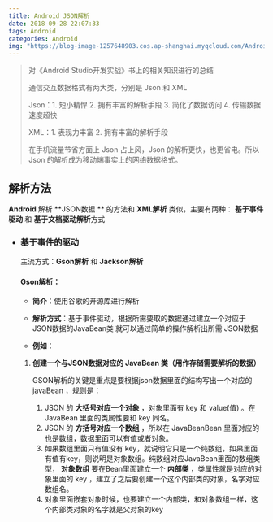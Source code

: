 ```yaml
---
title: Android JSON解析
date: 2018-09-28 22:07:33
tags: Android
categories: Android
img: "https://blog-image-1257648903.cos.ap-shanghai.myqcloud.com/Android/Android%E8%A7%A3%E6%9E%90Json%E6%95%B0%E6%8D%AE.png"
---
```


> 对《Android Studio开发实战》书上的相关知识进行的总结
>
> 通信交互数据格式有两大类，分别是 Json 和 XML 
>
> Json：1. 短小精悍  2. 拥有丰富的解析手段  3. 简化了数据访问  4. 传输数据速度超快
>
> XML：1. 表现力丰富  2. 拥有丰富的解析手段
>
> 在手机流量节省方面上 Json 占上风，Json 的解析更快，也更省电。所以 Json 的解析成为移动端事实上的网络数据格式。



## 解析方法



**Android** 解析 **JSON数据 ** 的方法和 **XML解析** 类似，主要有两种：
**基于事件驱动** 和 **基于文档驱动解析**方式

- ### 基于事件的驱动

  主流方式：**Gson解析** 和 **Jackson解析**



  #### **Gson解析**：

  - **简介**：使用谷歌的开源库进行解析

  - **解析方式**：基于事件驱动，根据所需要取的数据通过建立一个对应于 JSON数据的JavaBean类 就可以通过简单的操作解析出所需 JSON数据



  - **例如**：

  1. **创建一个与JSON数据对应的 JavaBean 类（用作存储需要解析的数据）**

     GSON解析的关键是重点是要根据json数据里面的结构写出一个对应的 javaBean ，规则是：

     1. JSON 的 **大括号对应一个对象** ，对象里面有 key 和 value(值) 。在 JavaBean 里面的类属性要和 key 同名。
     2. JSON 的 **方括号对应一个数组** ，所以在 JavaBeanBean 里面对应的也是数组，数据里面可以有值或者对象。
     3. 如果数组里面只有值没有 key，就说明它只是一个纯数组，如果里面有值有key，则说明是对象数组。纯数组对应JavaBean里面的数组类型， **对象数组** 要在Bean里面建立一个 **内部类** ，类属性就是对应的对象里面的 key ，建立了之后要创建一个这个内部类的对象，名字对应数组名。
     4. 对象里面嵌套对象时候，也要建立一个内部类，和对象数组一样，这个内部类对象的名字就是父对象的key




























































